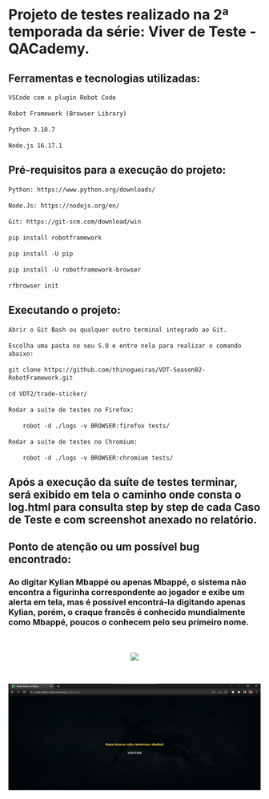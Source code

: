 # Projeto de testes realizado na 2ª temporada da série: Viver de Teste - QACademy.

## Ferramentas e tecnologias utilizadas:

    VSCode com o plugin Robot Code

    Robot Framework (Browser Library)

    Python 3.10.7

    Node.js 16.17.1 

## Pré-requisitos para a execução do projeto:

    Python: https://www.python.org/downloads/

    Node.Js: https://nodejs.org/en/

    Git: https://git-scm.com/download/win

    pip install robotframework

    pip install -U pip

    pip install -U robotframework-browser

    rfbrowser init

## Executando o projeto:

    Abrir o Git Bash ou qualquer outro terminal integrado ao Git.

    Escolha uma pasta no seu S.O e entre nela para realizar o comando abaixo:

    git clone https://github.com/thinogueiras/VDT-Season02-RobotFramework.git    

    cd VDT2/trade-sticker/

    Rodar a suíte de testes no Firefox:

        robot -d ./logs -v BROWSER:firefox tests/

    Rodar a suíte de testes no Chromium:
    
        robot -d ./logs -v BROWSER:chromium tests/

## Após a execução da suíte de testes terminar, será exibido em tela o caminho onde consta o log.html para consulta step by step de cada Caso de Teste e com screenshot anexado no relatório.

## Ponto de atenção ou um possível bug encontrado:

### Ao digitar Kylian Mbappé ou apenas Mbappé, o sistema não encontra a figurinha correspondente ao jogador e exibe um alerta em tela, mas é possível encontrá-la digitando apenas Kylian, porém, o craque francês é conhecido mundialmente como Mbappé, poucos o conhecem pelo seu primeiro nome.

<h1 align="center">
    <img src="images/Busca-por-Mbappé.png" width="550px">
</h1>

<h1 align="center">
    <img src="images/Mbappé-não-encontrado.png" width="550px">
</h1>